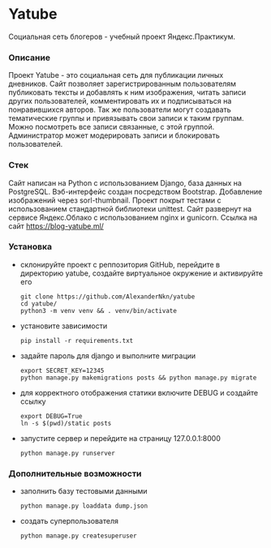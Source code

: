 # Yatube
Социальная сеть блогеров - учебный проект Яндекс.Практикум.

### Описание
Проект Yatube - это социальная сеть для публикации личных дневников. Сайт позволяет зарегистрированным пользователям публиковать тексты и добавлять к ним изображения, читать записи других пользователей, комментировать их и подписываться на понравившихся авторов. Так же пользователи могут создавать тематические группы и привязывать свои записи к таким группам. Можно посмотреть все записи связанные, с этой группой. Администратор может модерировать записи и блокировать пользователей.

### Стек
Сайт написан на Python с использованием Django, база данных на PostgreSQL. Вэб-интерфейс создан посредством Bootstrap. Добавление изображений через sorl-thumbnail. Проект покрыт тестами с использованием стандартной библиотеки unittest. Сайт развернут на сервисе Яндекс.Облако с использованием nginx и gunicorn. Ссылка на сайт https://blog-yatube.ml/ 

### Установка
- склонируйте проект с реппозитория GitHub, перейдите в директорию yatube, создайте виртуальное окружение и активируйте его
    ```
    git clone https://github.com/AlexanderNkn/yatube
    cd yatube/
    python3 -m venv venv && . venv/bin/activate
    ```
- установите зависимости
    ```
    pip install -r requirements.txt
    ```
- задайте пароль для django и выполните миграции
    ```
    export SECRET_KEY=12345
    python manage.py makemigrations posts && python manage.py migrate
    ```
- для корректного отображения статики включите DEBUG и создайте ссылку
    ```
    export DEBUG=True
    ln -s $(pwd)/static posts
    ```
- запустите сервер и перейдите на страницу 127.0.0.1:8000
    ```
    python manage.py runserver
    ```
    
### Дополнительные возможности
- заполнить базу тестовыми данными
    ```
    python manage.py loaddata dump.json
    ```
- создать суперпользователя
    ```
    python manage.py createsuperuser
    ```
